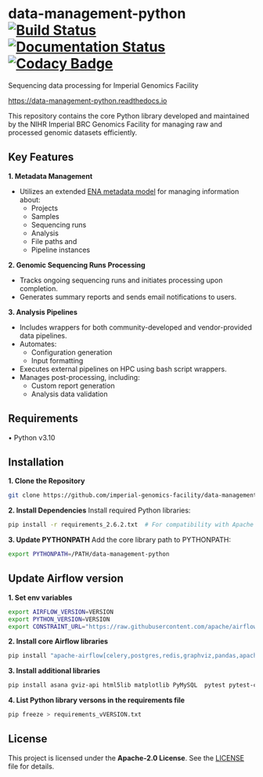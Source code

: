 # data-management-python [![Build Status](https://api.travis-ci.com/imperial-genomics-facility/data-management-python.svg?branch=master)](https://app.travis-ci.com/github/imperial-genomics-facility/data-management-python)  [![Documentation Status](https://readthedocs.org/projects/data-management-python/badge/?version=master)](https://data-management-python.readthedocs.io/en/master/?badge=master)  [![Codacy Badge](https://app.codacy.com/project/badge/Grade/a6e13220d21b425da3bc4ef59d5cc439)](https://www.codacy.com/gh/imperial-genomics-facility/data-management-python/dashboard?utm_source=github.com&amp;utm_medium=referral&amp;utm_content=imperial-genomics-facility/data-management-python&amp;utm_campaign=Badge_Grade)

Sequencing data processing for Imperial Genomics Facility

https://data-management-python.readthedocs.io

This repository contains the core Python library developed and maintained by the NIHR Imperial BRC Genomics Facility for managing raw and processed genomic datasets efficiently.

## Key Features

**1. Metadata Management**
  * Utilizes an extended [ENA metadata model](https://ena-docs.readthedocs.io/en/latest/submit/general-guide/metadata.html) for managing information about:
    * Projects
    * Samples
    * Sequencing runs
    * Analysis
    * File paths and
    * Pipeline instances

**2. Genomic Sequencing Runs Processing**
  * Tracks ongoing sequencing runs and initiates processing upon completion.
  * Generates summary reports and sends email notifications to users.

**3. Analysis Pipelines**
  * Includes wrappers for both community-developed and vendor-provided data pipelines.
  * Automates:
    * Configuration generation
    * Input formatting
  * Executes external pipelines on HPC using bash script wrappers.
  * Manages post-processing, including:
    * Custom report generation
    * Analysis data validation

## Requirements
•	Python v3.10

## Installation
**1. Clone the Repository**
```bash
git clone https://github.com/imperial-genomics-facility/data-management-python.git
```

**2. Install Dependencies**
Install required Python libraries:

```bash
pip install -r requirements_2.6.2.txt  # For compatibility with Apache Airflow v2.6.2  
```

**3. Update PYTHONPATH**
Add the core library path to PYTHONPATH:
```bash
export PYTHONPATH=/PATH/data-management-python
```
## Update Airflow version
**1. Set env variables**
```bash
export AIRFLOW_VERSION=VERSION
export PYTHON_VERSION=VERSION
export CONSTRAINT_URL="https://raw.githubusercontent.com/apache/airflow/constraints-${AIRFLOW_VERSION}/constraints-${PYTHON_VERSION}.txt"
```

**2. Install core Airflow libraries**
```bash
pip install "apache-airflow[celery,postgres,redis,graphviz,pandas,apache-spark,airbyte,amazon,slack,singularity,ssh,sftp,smtp]==VERSION" --constraint ${CONSTRAINT_URL}
```

**3. Install additional libraries**
```bash
pip install asana gviz-api html5lib matplotlib PyMySQL  pytest pytest-cov tox slackclient --constraint ${CONSTRAINT_URL}
```

**4. List Python library versons in the requirements file**
```bash
pip freeze > requirements_vVERSION.txt
```

## License
This project is licensed under the **Apache-2.0 License**. See the [LICENSE](LICENSE) file for details.



